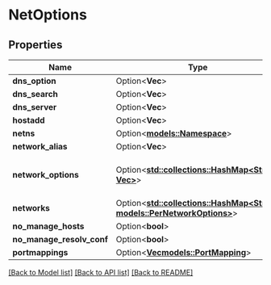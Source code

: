 # NetOptions

## Properties

Name | Type | Description | Notes
------------ | ------------- | ------------- | -------------
**dns_option** | Option<**Vec<String>**> |  | [optional]
**dns_search** | Option<**Vec<String>**> |  | [optional]
**dns_server** | Option<**Vec<String>**> |  | [optional]
**hostadd** | Option<**Vec<String>**> |  | [optional]
**netns** | Option<[**models::Namespace**](Namespace.md)> |  | [optional]
**network_alias** | Option<**Vec<String>**> |  | [optional]
**network_options** | Option<[**std::collections::HashMap<String, Vec<String>>**](Vec.md)> | NetworkOptions are additional options for each network | [optional]
**networks** | Option<[**std::collections::HashMap<String, models::PerNetworkOptions>**](PerNetworkOptions.md)> |  | [optional]
**no_manage_hosts** | Option<**bool**> |  | [optional]
**no_manage_resolv_conf** | Option<**bool**> |  | [optional]
**portmappings** | Option<[**Vec<models::PortMapping>**](PortMapping.md)> |  | [optional]

[[Back to Model list]](../README.md#documentation-for-models) [[Back to API list]](../README.md#documentation-for-api-endpoints) [[Back to README]](../README.md)


